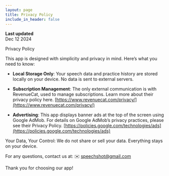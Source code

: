 ```yaml
---
layout: page
title: Privacy Policy
include_in_header: false
---
```


**Last updated**  
Dec 12 2024

Privacy Policy

This app is designed with simplicity and privacy in mind. Here’s what you need to know:

- **Local Storage Only**: Your speech data and practice history are stored locally on your device. No data is sent to external servers.

- **Subscription Management**: The only external communication is with RevenueCat, used to manage subscriptions. Learn more about their privacy policy here. [https://www.revenuecat.com/privacy/](https://www.revenuecat.com/privacy/)

- **Advertising**: This app displays banner ads at the top of the screen using Google AdMob. For details on Google AdMob’s privacy practices, please see their Privacy Policy. [https://policies.google.com/technologies/ads](https://policies.google.com/technologies/ads)

Your Data, Your Control: We do not share or sell your data. Everything stays on your device.

For any questions, contact us at: ✉️ [speechshot@gmail.com](mailto:speechshot@gmail.com)

Thank you for choosing our app!

